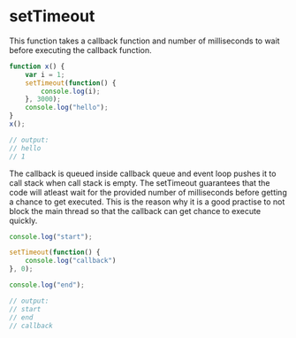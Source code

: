 # setTimeout

This function takes a callback function and number of milliseconds to wait before executing the callback function.

```js
function x() {
    var i = 1;
    setTimeout(function() {
        console.log(i);
    }, 3000);
    console.log("hello");
}
x();

// output:
// hello
// 1
```

The callback is queued inside callback queue and event loop pushes it to call stack when call stack is empty. The setTimeout guarantees that the code will atleast wait for the provided number of milliseconds before getting a chance to get executed. This is the reason why it is a good practise to not block the main thread so that the callback can get chance to execute quickly.

```js
console.log("start");

setTimeout(function() {
    console.log("callback")
}, 0);

console.log("end");

// output:
// start
// end
// callback
```